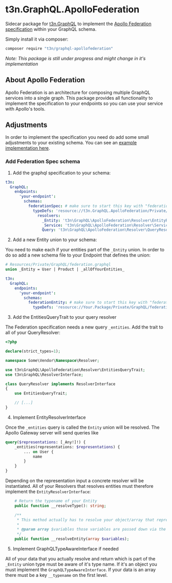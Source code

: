 # t3n.GraphQL.ApolloFederation

Sidecar package for [t3n.GraphQL](https://github.com/t3n/graphql) to implement the [Apollo Federation specification](https://www.apollographql.com/docs/apollo-server/federation/federation-spec/) within your GraphQL schema.

Simply install it via composer:

```bash
composer require "t3n/graphql-apollofederation"
```

_Note: This package is still under progress and might change in it's implementation_

## About Apollo Federation

Apollo Federation is an architecture for composing multiple GraphQL services into a single graph. This package provides all functionality to implement the specification to your endpoints so you can use your service with Apollo's tools.

## Adjustments

In order to implement the specification you need do add some small adjustments to your existing schema.
You can see an [example implementation here](https://github.com/t3n/graphql-federation-demo).

### Add Federation Spec schema

1. Add the graphql specification to your schema:

```yaml
t3n:
  GraphQL:
    endpoints:
      'your-endpoint':
        schemas:
          federationSpec: # make sure to start this key with "federation"
            typeDefs: 'resource://t3n.GraphQL.ApolloFederation/Private/GraphQL/federation-schema.graphql'
              resolvers:
                _Entity: 't3n\GraphQL\ApolloFederation\Resolver\EntityResolver'
                _Service: 't3n\GraphQL\ApolloFederation\Resolver\ServiceResolver'
                Query: 't3n\GraphQL\ApolloFederation\Resolver\QueryResolver'
```

2. Add a new Entity union to your schema:

You need to make each if your entities part of the `_Entity` union. In order to do so add
a new schema file to your Endpoint that defines the union:

```graphql
# Resources/Private/GraphQL/federation.graphql
union _Entity = User | Product | _allOfYourEntities_
```

```yaml
t3n:
  GraphQL:
    endpoints:
      'your-endpoint':
        schemas:
          federationEntity: # make sure to start this key with "federation"
            typeDefs: 'resource://Your.Package/Private/GraphQL/federation.graphql'
```

3. Add the EntitiesQueryTrait to your query resolver

The Federation specification needs a new query `_entities`. Add the trait to all of your QueryResolver:

```php
<?php

declare(strict_types=1);

namespace Some\Vendor\Namespace\Resolver;

use t3n\GraphQL\ApolloFederation\Resolver\EntitiesQueryTrait;
use t3n\GraphQL\ResolverInterface;

class QueryResolver implements ResolverInterface
{
    use EntitiesQueryTrait;

    // [...]
}
```

4. Implement EntityResolverInterface

Once the `_entities` query is called the `Entity` union will be resolved. The Apollo Gateway server will send queries like

```graphql
query($representations: [_Any!]!) {
    _entities(representations: $representations) {
        ... on User {
            name
        }
    }
}
```

Depending on the representation input a concrete resolver will be instantiated. All of your Resolvers that resolves
entities must therefore implement the `EntityResolverInterface`:

```php
    # Return the typename of your Entity
    public function __resolveType(): string;

    /**
     * This method actually has to resolve your object/array that represents your entity
     *
     * @param array $variables those variables are passed down via the representation array
     */
    public function __resolveEntity(array $variables);
```

5. Implement GraphQLTypeAwareInterface if needed

All of your data that you actually resolve and return which is part of the `_Entity` union type must be
aware of it's type name. If it's an object you must implement the `GraphQLTypeAwareInterface`. If your data
is an array there must be a key `__typename` on the first level.
